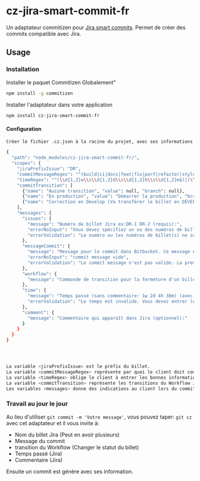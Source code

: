 # cz-jira-smart-commit-fr

Un adaptateur commitizen pour [Jira smart commits](https://confluence.atlassian.com/display/FISHEYE/Using+smart+commits).
Permet de créer des commits compatible avec Jira.

## Usage

### Installation

Installer le paquet Commitizen Globalement"

```bash
npm install -g commitizen
```

Installer l'adaptateur dans votre application

```bash
npm install cz-jira-smart-commit-fr
```

#### Configuration

```bash
Créer le fichier .cz.json à la racine du projet, avec ses informations

{
  "path": "node_modules/cz-jira-smart-commit-fr/",
  "scopes": {
    "jiraPrefixIssue": "DR",
    "commitMessageRegex": "^(build|ci|docs|feat|fix|perf|refactor|style|test)(\\(([a-z]+)\\):|:)\\s([a-z].*)",
    "timeRegex": "^(\\d{1,2}w\\s\\d{1,2}d\\s\\d{1,2}h\\s\\d{1,2}m$)|(\\d{1,2}w\\s\\d{1,2}d\\s\\d{1,2}h\\s\\d{1,2}m\\s(.*\\w.*))",
    "commitTransition": [
      {"name": "Aucune transition", "value": null, "branch": null},
      {"name": "En production", "value": "Démarrer la production", "branch": "release"},
      {"name": "Correction en Develop (Va transférer le billet en DÉVELOPPEMENT)", "value": "Démarrer le développement", "branch": "develop"}
    ],
    "messages": {
      "issues": {
        "message": "Numéro de billet Jira ex:DR-1 DR-2 (requis):",
        "errorNoInput": "Vous devez spécifiez un ou des numéros de billet Jira valide. Sinon utilisez simplement un commit message normal (git commit)",
        "errorValidation": "Le numéro ou les numéros de billet(s) ne sont pas valide(s)"
      },
      "messageCommit": {
        "message": "Message pour le commit dans Bitbucket. Ce message n'apparaît pas dans Jira. Toujours, commencez le message avec soit (build:, ci:, docs:, feat:, fix:, perf:, refactor:, style:, test:) suivi d'un espace et du message (requis):",
        "errorNoInput": "commit message vide",
        "errorValidation": "Le commit message n'est pas valide. La première lettre du message doit être en aussi minuscule. Si vous utilisé le scope, il doit être en minuscule. Voir https://wiki.uqam.ca/display/infra/GitFlow"
      },
      "workflow": {
        "message": "Commande de transition pour la fermeture d'un billet par exemple (optionnelle):"
      },
      "time": {
        "message": "Temps passé (sans commentaire: 1w 2d 4h 30m) (avec commentaire: 1w 2d 4h 30m Total des travaux enregistrés) (optionnel):",
        "errorValidation": "Le temps est invalide. Vous devez entrer le temps dans ce format. (sans commentaire: 1w 2d 4h 30m) (avec commentaire: 1w 2d 4h 30m Total des travaux enregistrés)"
      },
      "comment": {
        "message": "Commentaire qui apparaît dans Jira (optionnel):"
      }
    }
  }
}




La variable <jiraPrefixIssue> est le préfix du billet.
La variable <commitMessageRegex> représente par quoi le client doit commencer son message de commit. Voir https://github.com/angular/angular/blob/master/CONTRIBUTING.md#commit
La variable <timeRegex> oblige le client à entrer les bonnes informations sur le temps de travaux.
La variable <commitTransition> représente les transitions du Workflow Jira pour changer le statut des billets. L\'object branche représente sur quelle branche on fait apparaître le choix de transition. Il faur nommer les branche d\'après le Workflow gitFlow. Voir https://fr.atlassian.com/git/tutorials/comparing-workflows/gitflow-workflow
Les variables <messages> donne des indications au client lors du commit.
```

### Travail au jour le jour

Au lieu d'utiliser `git commit -m 'Votre message'`, vous pouvez taper: `git cz` avec cet adaptateur et il vous invite à:

- Nom du billet Jira (Peut en avoir plusieurs)
- Message du commit
- transition du Workflow (Changer le statut du billet)
- Temps passé (Jira)
- Commentaire (Jira)

Ensuite un commit est génère avec ses information.